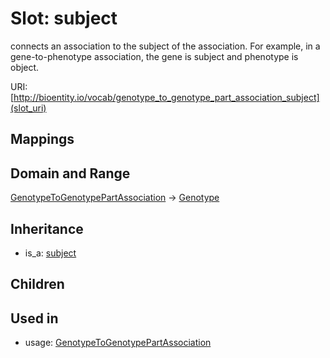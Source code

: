 # Slot: subject


connects an association to the subject of the association. For example, in a gene-to-phenotype association, the gene is subject and phenotype is object.

URI: [http://bioentity.io/vocab/genotype_to_genotype_part_association_subject](slot_uri)
## Mappings

## Domain and Range

[GenotypeToGenotypePartAssociation](GenotypeToGenotypePartAssociation.md) -> [Genotype](Genotype.md)
## Inheritance

 *  is_a: [subject](subject.md)
## Children

## Used in

 *  usage: [GenotypeToGenotypePartAssociation](GenotypeToGenotypePartAssociation.md)
